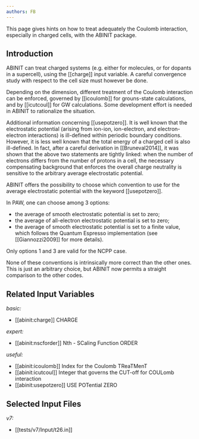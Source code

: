 ```yaml
---
authors: FB
---
```

<!--
This file is automatically generated by mksite.py. All changes will be lost.
Change the input yaml files or the python code
-->

This page gives hints on how to treat adequately the Coulomb interaction, especially in charged cells, with the ABINIT package.

## Introduction

ABINIT can treat charged systems (e.g. either for molecules, or for dopants in
a supercell), using the [[charge]] input variable. A careful convergence study
with respect to the cell size must however be done.

Depending on the dimension, different treatment of the Coulomb interaction can
be enforced, governed by [[icoulomb]] for grouns-state calculations, and by
[[icutcoul]] for GW calculations. Some development effort is needed in ABINIT
to rationalize the situation.

Additional information concerning [[usepotzero]]. It is well known that the
electrostatic potential (arising from ion-ion, ion-electron, and electron-
electron interactions) is ill-defined within periodic boundary conditions.
However, it is less well known that the total energy of a charged cell is also
ill-defined. In fact, after a careful derivation in [[Bruneval2014]], it was
shown that the above two statements are tightly linked: when the number of
electrons differs from the number of protons in a cell, the necessary
compensating background that enforces the overall charge neutrality is
sensitive to the arbitrary average electrostatic potential.

ABINIT offers the possibility to choose which convention to use for the
average electrostatic potential with the keyword [[usepotzero]].

In PAW, one can choose among 3 options:

* the average of smooth electrostatic potential is set to zero;
* the average of all-electron electrostatic potential is set to zero;
* the average of smooth electrostatic potential is set to a finite value, which follows the Quantum Espresso implementation (see [[Giannozzi2009]] for more details).

Only options 1 and 3 are valid for the NCPP case.

None of these conventions is intrinsically more correct than the other ones.
This is just an arbitrary choice, but ABINIT now permits a straight comparison
to the other codes.



## Related Input Variables

*basic:*

- [[abinit:charge]]  CHARGE
 
*expert:*

- [[abinit:nscforder]]  Nth - SCaling Function ORDER
 
*useful:*

- [[abinit:icoulomb]]  Index for the Coulomb TReaTMenT
- [[abinit:icutcoul]]  Integer that governs the CUT-off for COULomb interaction
- [[abinit:usepotzero]]  USE POTential ZERO
 

## Selected Input Files

*v7:*

- [[tests/v7/Input/t26.in]]
 

